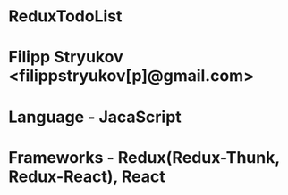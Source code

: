 # ReduxTodoList

# Filipp Stryukov <filippstryukov[p]@gmail.com>

# Language - JacaScript
# Frameworks - Redux(Redux-Thunk, Redux-React), React

